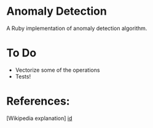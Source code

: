 # Anomaly Detection

A Ruby implementation of anomaly detection algorithm.

# To Do

* Vectorize some of the operations
* Tests!

# References:

[Wikipedia explanation] [id]

[id]: https://en.wikipedia.org/wiki/Anomaly_detection
